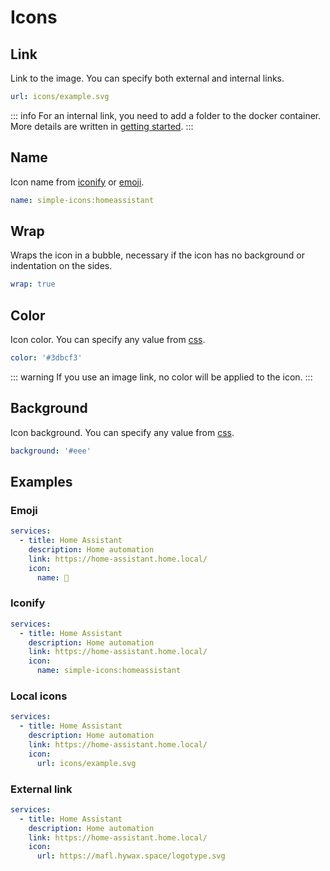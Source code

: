 # Icons

<preview-image name="reference/icons" />

## Link

Link to the image. You can specify both external and internal links.

```yaml
url: icons/example.svg
```

::: info
For an internal link, you need to add a folder to the docker container. More details are written in
[getting started](../guide/getting-started.md).
:::

## Name

Icon name from [iconify](https://icon-sets.iconify.design/) or [emoji](https://getemoji.com/).

```yaml
name: simple-icons:homeassistant
```

## Wrap

Wraps the icon in a bubble, necessary if the icon has no background or indentation on the sides.

```yaml
wrap: true
```

## Color

Icon color. You can specify any value from [css](https://developer.mozilla.org/ru/docs/Web/CSS/color_value).

```yaml
color: '#3dbcf3'
```

::: warning
If you use an image link, no color will be applied to the icon.
:::

## Background

Icon background. You can specify any value from [css](https://developer.mozilla.org/ru/docs/Web/CSS/background).

```yaml
background: '#eee'
```

## Examples

### Emoji

```yaml
services:
  - title: Home Assistant
    description: Home automation
    link: https://home-assistant.home.local/
    icon:
      name: 👋
```

### Iconify

```yaml
services:
  - title: Home Assistant
    description: Home automation
    link: https://home-assistant.home.local/
    icon:
      name: simple-icons:homeassistant
```

### Local icons

```yaml
services:
  - title: Home Assistant
    description: Home automation
    link: https://home-assistant.home.local/
    icon:
      url: icons/example.svg
```

### External link

```yaml
services:
  - title: Home Assistant
    description: Home automation
    link: https://home-assistant.home.local/
    icon:
      url: https://mafl.hywax.space/logotype.svg
```
